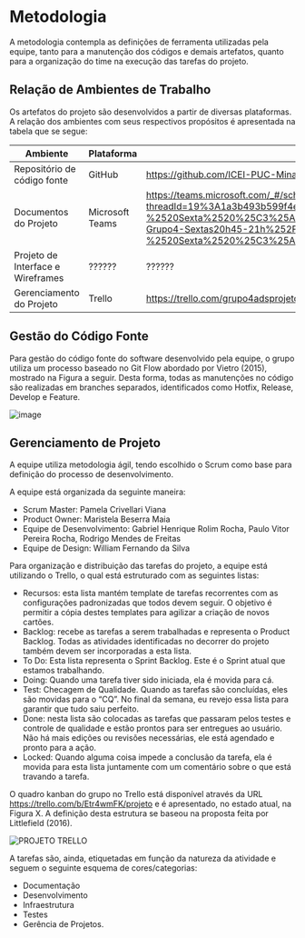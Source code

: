 
# Metodologia

A metodologia contempla as definições de ferramenta utilizadas pela equipe, tanto para a manutenção dos códigos e demais artefatos, quanto para a organização do time na execução das tarefas do projeto.

## Relação de Ambientes de Trabalho

Os artefatos do projeto são desenvolvidos a partir de diversas plataformas. A relação dos ambientes com seus respectivos propósitos é apresentada na tabela que se segue:

| Ambiente | Plataforma | Link de Acesso |
|----------|------------|----------------|
|Repositório de código fonte|GitHub|https://github.com/ICEI-PUC-Minas-PMV-ADS/pmv-ads-2021-2-e1-proj-web-t6-ads_2021_02_e1_grupo-4 |
|Documentos do Projeto|Microsoft Teams|  https://teams.microsoft.com/_#/school/files/Grupo%204%20-%20Sexta%20%C3%A0s%2020h45-21h?threadId=19%3A1a3b493b599f4e2dad7743284a893830%40thread.tacv2&ctx=channel&context=Grupo%25204%2520-%2520Sexta%2520%25C3%25A0s%252020h45-21h&rootfolder=%252Fsites%252Fteam_sga_865_2021_2_5954106-Grupo4-Sextas20h45-21h%252FDocumentos%2520Compartilhados%252FGrupo%25204%2520-%2520Sexta%2520%25C3%25A0s%252020h45-21h|
|Projeto de Interface e Wireframes|??????|?????? |
|Gerenciamento do Projeto|Trello|https://trello.com/grupo4adsprojetoturma622021/tables|

## Gestão do Código Fonte

Para gestão do código fonte do software desenvolvido pela equipe, o grupo utiliza um processo baseado no Git Flow abordado por Vietro (2015), mostrado na Figura a seguir. Desta forma, todas as manutenções no código são realizadas em branches separados, identificados como Hotfix, Release, Develop e Feature.

![image](https://user-images.githubusercontent.com/89881486/135931879-ef8d0122-b25d-4d7e-9049-2e5d193d5a28.png)

## Gerenciamento de Projeto

A equipe utiliza metodologia ágil, tendo escolhido o Scrum como base para definição do processo de desenvolvimento.

A equipe está organizada da seguinte maneira:
- Scrum Master: Pamela Crivellari Viana
- Product Owner: Maristela Beserra Maia
- Equipe de Desenvolvimento: Gabriel Henrique Rolim Rocha, Paulo Vitor Pereira Rocha, Rodrigo Mendes de Freitas
- Equipe de Design: William Fernando da Silva

Para organização e distribuição das tarefas do projeto, a equipe está utilizando o Trello, o qual está estruturado com as seguintes listas: 

- Recursos: esta lista mantém template de tarefas recorrentes com as configurações padronizadas que todos devem seguir. O objetivo é permitir a cópia destes templates para agilizar a criação de novos cartões.
- Backlog: recebe as tarefas a serem trabalhadas e representa o Product Backlog. Todas as atividades identificadas no decorrer do projeto também devem ser incorporadas a esta lista.
- To Do: Esta lista representa o Sprint Backlog. Este é o Sprint atual que estamos trabalhando.
- Doing: Quando uma tarefa tiver sido iniciada, ela é movida para cá.
- Test: Checagem de Qualidade. Quando as tarefas são concluídas, eles são movidas para o “CQ”. No final da semana, eu revejo essa lista para garantir que tudo saiu perfeito.
- Done: nesta lista são colocadas as tarefas que passaram pelos testes e controle de qualidade e estão prontos para ser entregues ao usuário. Não há mais edições ou revisões necessárias, ele está agendado e pronto para a ação.
- Locked: Quando alguma coisa impede a conclusão da tarefa, ela é movida para esta lista juntamente com um comentário sobre o que está travando a tarefa.

O quadro kanban do grupo no Trello está disponível através da URL https://trello.com/b/Etr4wmFK/projeto e é apresentado, no estado atual, na Figura X. A definição desta estrutura se baseou na proposta feita por Littlefield (2016).

![PROJETO TRELLO](https://user-images.githubusercontent.com/89881486/135667740-492f44ed-a048-4679-adea-927cba00a9d8.png)

A tarefas são, ainda, etiquetadas em função da natureza da atividade e seguem o seguinte esquema de cores/categorias:
- Documentação
- Desenvolvimento 
- Infraestrutura
- Testes
- Gerência de Projetos.
